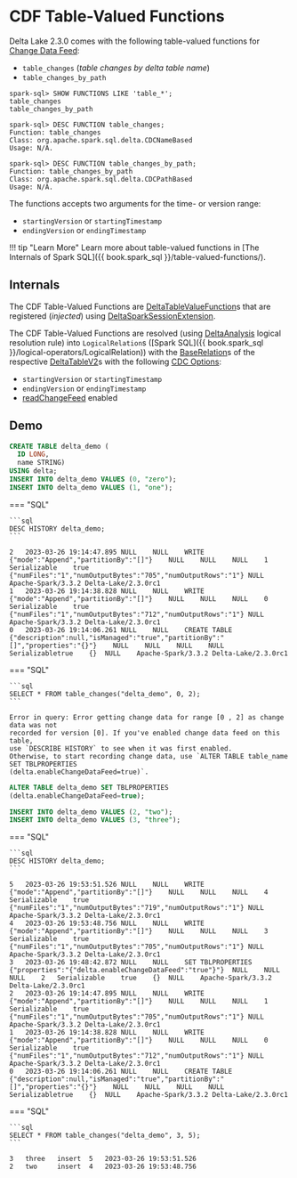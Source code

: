 # CDF Table-Valued Functions

Delta Lake 2.3.0 comes with the following table-valued functions for [Change Data Feed](../change-data-feed/index.md):

* `table_changes` (_table changes by delta table name_)
* `table_changes_by_path`

```text
spark-sql> SHOW FUNCTIONS LIKE 'table_*';
table_changes
table_changes_by_path

spark-sql> DESC FUNCTION table_changes;
Function: table_changes
Class: org.apache.spark.sql.delta.CDCNameBased
Usage: N/A.

spark-sql> DESC FUNCTION table_changes_by_path;
Function: table_changes_by_path
Class: org.apache.spark.sql.delta.CDCPathBased
Usage: N/A.
```

The functions accepts two arguments for the time- or version range:

* `startingVersion` or `startingTimestamp`
* `endingVersion` or `endingTimestamp`

!!! tip "Learn More"
    Learn more about table-valued functions in [The Internals of Spark SQL]({{ book.spark_sql }}/table-valued-functions/).

## Internals

The CDF Table-Valued Functions are [DeltaTableValueFunction](DeltaTableValueFunction.md)s that are registered (_injected_) using [DeltaSparkSessionExtension](../DeltaSparkSessionExtension.md).

The CDF Table-Valued Functions are resolved (using [DeltaAnalysis](../DeltaAnalysis.md) logical resolution rule) into `LogicalRelation`s ([Spark SQL]({{ book.spark_sql }}/logical-operators/LogicalRelation)) with the [BaseRelation](../DeltaTableV2.md#toBaseRelation)s of the respective [DeltaTableV2](../DeltaTableV2.md)s with the following [CDC Options](../DeltaTableV2.md#cdcOptions):

* `startingVersion` or `startingTimestamp`
* `endingVersion` or `endingTimestamp`
* [readChangeFeed](../DeltaDataSource.md#CDC_ENABLED_KEY) enabled

## Demo

```sql
CREATE TABLE delta_demo (
  ID LONG,
  name STRING)
USING delta;
INSERT INTO delta_demo VALUES (0, "zero");
INSERT INTO delta_demo VALUES (1, "one");
```

=== "SQL"

    ```sql
    DESC HISTORY delta_demo;
    ```

```text
2	2023-03-26 19:14:47.895	NULL	NULL	WRITE	{"mode":"Append","partitionBy":"[]"}	NULL	NULL	NULL	1	Serializable	true	{"numFiles":"1","numOutputBytes":"705","numOutputRows":"1"}	NULL	Apache-Spark/3.3.2 Delta-Lake/2.3.0rc1
1	2023-03-26 19:14:38.828	NULL	NULL	WRITE	{"mode":"Append","partitionBy":"[]"}	NULL	NULL	NULL	0	Serializable	true	{"numFiles":"1","numOutputBytes":"712","numOutputRows":"1"}	NULL	Apache-Spark/3.3.2 Delta-Lake/2.3.0rc1
0	2023-03-26 19:14:06.261	NULL	NULL	CREATE TABLE	{"description":null,"isManaged":"true","partitionBy":"[]","properties":"{}"}	NULL	NULL	NULL	NULL	Serializabletrue	{}	NULL	Apache-Spark/3.3.2 Delta-Lake/2.3.0rc1
```

=== "SQL"

    ```sql
    SELECT * FROM table_changes("delta_demo", 0, 2);
    ```

```text
Error in query: Error getting change data for range [0 , 2] as change data was not
recorded for version [0]. If you've enabled change data feed on this table,
use `DESCRIBE HISTORY` to see when it was first enabled.
Otherwise, to start recording change data, use `ALTER TABLE table_name SET TBLPROPERTIES
(delta.enableChangeDataFeed=true)`.
```

```sql
ALTER TABLE delta_demo SET TBLPROPERTIES
(delta.enableChangeDataFeed=true);
```

```sql
INSERT INTO delta_demo VALUES (2, "two");
INSERT INTO delta_demo VALUES (3, "three");
```

=== "SQL"

    ```sql
    DESC HISTORY delta_demo;
    ```

```text
5	2023-03-26 19:53:51.526	NULL	NULL	WRITE	{"mode":"Append","partitionBy":"[]"}	NULL	NULL	NULL	4	Serializable	true	{"numFiles":"1","numOutputBytes":"719","numOutputRows":"1"}	NULL	Apache-Spark/3.3.2 Delta-Lake/2.3.0rc1
4	2023-03-26 19:53:48.756	NULL	NULL	WRITE	{"mode":"Append","partitionBy":"[]"}	NULL	NULL	NULL	3	Serializable	true	{"numFiles":"1","numOutputBytes":"705","numOutputRows":"1"}	NULL	Apache-Spark/3.3.2 Delta-Lake/2.3.0rc1
3	2023-03-26 19:48:42.872	NULL	NULL	SET TBLPROPERTIES	{"properties":"{"delta.enableChangeDataFeed":"true"}"}	NULL	NULL	NULL	2	Serializable	true	{}	NULL	Apache-Spark/3.3.2 Delta-Lake/2.3.0rc1
2	2023-03-26 19:14:47.895	NULL	NULL	WRITE	{"mode":"Append","partitionBy":"[]"}	NULL	NULL	NULL	1	Serializable	true	{"numFiles":"1","numOutputBytes":"705","numOutputRows":"1"}	NULL	Apache-Spark/3.3.2 Delta-Lake/2.3.0rc1
1	2023-03-26 19:14:38.828	NULL	NULL	WRITE	{"mode":"Append","partitionBy":"[]"}	NULL	NULL	NULL	0	Serializable	true	{"numFiles":"1","numOutputBytes":"712","numOutputRows":"1"}	NULL	Apache-Spark/3.3.2 Delta-Lake/2.3.0rc1
0	2023-03-26 19:14:06.261	NULL	NULL	CREATE TABLE	{"description":null,"isManaged":"true","partitionBy":"[]","properties":"{}"}	NULL	NULL	NULL	NULL	Serializabletrue	{}	NULL	Apache-Spark/3.3.2 Delta-Lake/2.3.0rc1
```

=== "SQL"

    ```sql
    SELECT * FROM table_changes("delta_demo", 3, 5);
    ```

```text
3	three	insert	5	2023-03-26 19:53:51.526
2	two     insert	4	2023-03-26 19:53:48.756
```
